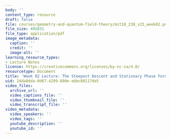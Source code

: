 ```yaml
---
body: ''
content_type: resource
draft: false
file: courses/geometry-and-quantum-field-theory/mit18_238_s23_week02.pdf
file_size: 491031
file_type: application/pdf
image_metadata:
  caption: ''
  credit: ''
  image-alt: ''
learning_resource_types:
- Lecture Notes
license: https://creativecommons.org/licenses/by-nc-sa/4.0/
resourcetype: Document
title: 'Week 02 Lecture: The Steepest Descent and Stationary Phase Formulas'
uid: 2dda8dda-0d67-4299-890e-ebbc80117de5
video_files:
  archive_url: ''
  video_captions_file: ''
  video_thumbnail_file: ''
  video_transcript_file: ''
video_metadata:
  video_speakers: ''
  video_tags: ''
  youtube_description: ''
  youtube_id: ''
---
```

